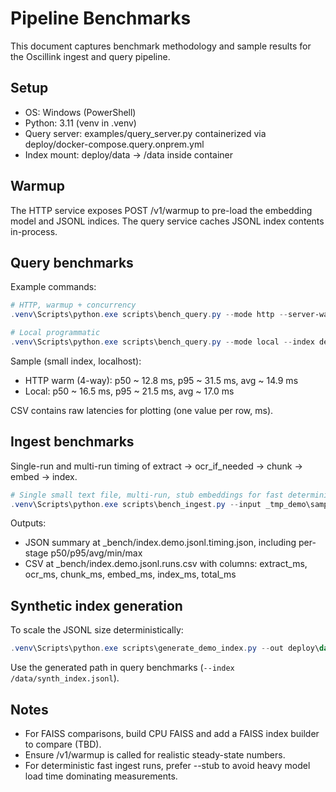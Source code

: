 # Pipeline Benchmarks

This document captures benchmark methodology and sample results for the Oscillink ingest and query pipeline.

## Setup

- OS: Windows (PowerShell)
- Python: 3.11 (venv in .venv)
- Query server: examples/query_server.py containerized via deploy/docker-compose.query.onprem.yml
- Index mount: deploy/data -> /data inside container

## Warmup

The HTTP service exposes POST /v1/warmup to pre-load the embedding model and JSONL indices. The query service caches JSONL index contents in-process.

## Query benchmarks

Example commands:

```powershell
# HTTP, warmup + concurrency
.venv\Scripts\python.exe scripts\bench_query.py --mode http --server-warmup --url http://localhost:8080/v1/query --index /data/demo_index.jsonl --q "What is Oscillink?" --runs 200 --warmup 5 --concurrency 8 --out _bench\query_http_warm8.json --out-csv _bench\query_http_warm8.csv

# Local programmatic
.venv\Scripts\python.exe scripts\bench_query.py --mode local --index deploy\data\demo_index.jsonl --q "What is Oscillink?" --runs 200 --warmup 5 --out _bench\query_local.json --out-csv _bench\query_local.csv
```

Sample (small index, localhost):

- HTTP warm (4-way): p50 ~ 12.8 ms, p95 ~ 31.5 ms, avg ~ 14.9 ms
- Local: p50 ~ 16.5 ms, p95 ~ 21.5 ms, avg ~ 17.0 ms

CSV contains raw latencies for plotting (one value per row, ms).

## Ingest benchmarks

Single-run and multi-run timing of extract -> ocr_if_needed -> chunk -> embed -> index.

```powershell
# Single small text file, multi-run, stub embeddings for fast deterministic timings
.venv\Scripts\python.exe scripts\bench_ingest.py --input _tmp_demo\sample.txt --parser auto --out _bench\index.demo.jsonl --runs 10 --warmup 2 --stub --out-csv yes
```

Outputs:

- JSON summary at _bench/index.demo.jsonl.timing.json, including per-stage p50/p95/avg/min/max
- CSV at _bench/index.demo.jsonl.runs.csv with columns: extract_ms, ocr_ms, chunk_ms, embed_ms, index_ms, total_ms

## Synthetic index generation

To scale the JSONL size deterministically:

```powershell
.venv\Scripts\python.exe scripts\generate_demo_index.py --out deploy\data\synth_index.jsonl --n 10000 --dim 64 --seed 42
```

Use the generated path in query benchmarks (`--index /data/synth_index.jsonl`).

## Notes

- For FAISS comparisons, build CPU FAISS and add a FAISS index builder to compare (TBD).
- Ensure /v1/warmup is called for realistic steady-state numbers.
- For deterministic fast ingest runs, prefer --stub to avoid heavy model load time dominating measurements.
